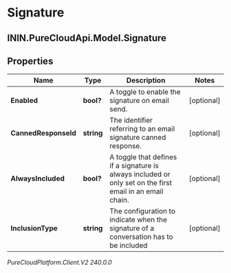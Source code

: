 # Signature

## ININ.PureCloudApi.Model.Signature

## Properties

|Name | Type | Description | Notes|
|------------ | ------------- | ------------- | -------------|
| **Enabled** | **bool?** | A toggle to enable the signature on email send. | [optional] |
| **CannedResponseId** | **string** | The identifier referring to an email signature canned response. | [optional] |
| **AlwaysIncluded** | **bool?** | A toggle that defines if a signature is always included or only set on the first email in an email chain. | [optional] |
| **InclusionType** | **string** | The configuration to indicate when the signature of a conversation has to be included | [optional] |



_PureCloudPlatform.Client.V2 240.0.0_
